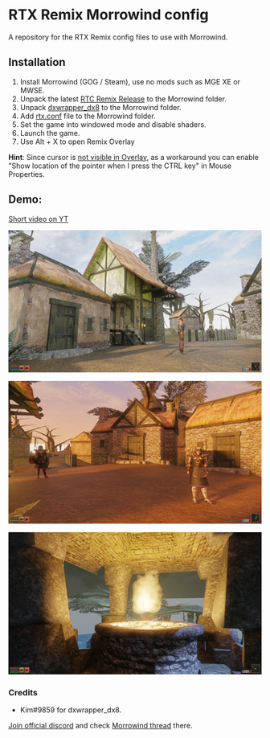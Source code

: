# RTX Remix Morrowind config

A repository for the RTX Remix config files to use with Morrowind.

## Installation

1. Install Morrowind (GOG / Steam), use no mods such as MGE XE or MWSE.
2. Unpack the latest [RTC Remix Release](https://github.com/NVIDIAGameWorks/rtx-remix/releases) to the Morrowind folder.
3. Unpack [dxwrapper_dx8](https://cdn.discordapp.com/attachments/1055002970091176006/1096142373609811978/dxwrapper_dx8.7z) to the Morrowind folder.
4. Add [rtx.conf](./rtx.conf) file to the Morrowind folder.
5. Set the game into windowed mode and disable shaders.
6. Launch the game.
7. Use Alt + X to open Remix Overlay

**Hint**: Since cursor is [not visible in Overlay](https://github.com/NVIDIAGameWorks/rtx-remix/issues/67), as a workaround you can enable
"Show location of the pointer when I press the CTRL key" in Mouse Properties.

## Demo:

[Short  video on YT](https://www.youtube.com/watch?v=AuWWIhFVWQg)

![img01](images/image01.jpg)

![img02](images/image02.jpg)

![img03](images/image03.jpg)

### Credits

- Kim#9859 for dxwrapper_dx8.

[Join official discord](https://discord.gg/VgG6SZFtaX) and check [Morrowind thread](https://discord.com/channels/1028444667789967381/1097049994156060682) there.
